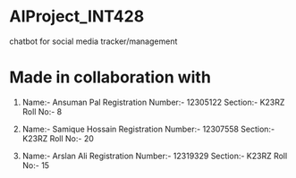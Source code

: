 # AIProject_INT428
 chatbot for social media tracker/management

# Made in collaboration with 
 1)	Name:- Ansuman Pal
 	Registration Number:- 12305122
 	Section:- K23RZ
 	Roll No:- 8

 2)	Name:- Samique Hossain
	Registration Number:- 12307558
	Section:- K23RZ
	Roll No:- 20

 3)	Name:- Arslan Ali
 	Registration Number:- 12319329
 	Section:- K23RZ
 	Roll No:- 15
